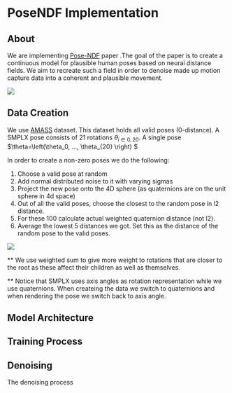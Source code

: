 # PoseNDF Implementation

## About
We are implementing [Pose-NDF](https://virtualhumans.mpi-inf.mpg.de/posendf/) paper .The goal of the paper is to create a continuous model for plausible human poses based on neural distance fields. We aim to recreate such a field in order to denoise made up motion capture data into a coherent and plausible movement.

![](https://virtualhumans.mpi-inf.mpg.de/posendf/teaser.png)

## Data Creation 
We use [AMASS](https://amass.is.tue.mpg.de/) dataset. This dataset holds all valid poses (0-distance). A SMPLX pose consists of 21 rotations $\theta_{i\in{0,20}}$. A single pose $\theta=\left(\theta_0, ..., \theta_{20} \right) $

In order to create a non-zero poses we do the following:
1. Choose a valid pose at random
2. Add normal distributed noise to it with varying sigmas
3. Project the new pose onto the 4D sphere (as quaternions are on the unit sphere in 4d space)
4. Out of all the valid poses, choose the closest to the random pose in l2 distance.
5. For these 100 calculate actual weighted quaternion distance (not l2).
6. Average the lowest 5 distances we got. Set this as the distance of the random pose to the valid poses.

![](https://user-images.githubusercontent.com/76158808/212336083-8ab281a2-7415-4082-b6de-a243fb50eb72.png)

** We use weighted sum to give more weight to rotations that are closer to the root as these affect their children as well as themselves.

** Notice that SMPLX uses axis angles as rotation representation while we use quaternions. When createing the data we switch to quaternions and when rendering the pose we switch back to axis angle.
## Model Architecture

## Training Process

## Denoising
The denoising process
